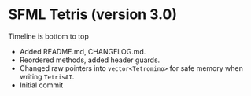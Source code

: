 # SFML Tetris (version 3.0)

Timeline is bottom to top

- Added README.md, CHANGELOG.md.
- Reordered methods, added header guards.
- Changed raw pointers into `vector<Tetromino>` for safe memory when writing `TetrisAI`.
- Initial commit
